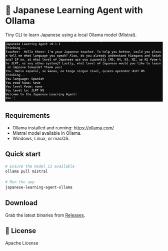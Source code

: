 # 🏯 Japanese Learning Agent with Ollama
 
 Tiny CLI to learn Japanese using a local Ollama model (Mistral).

 ![Screenshot](screenshot.png)
 
 ## Requirements
 
 - Ollama installed and running: https://ollama.com/
 - Mistral model available in Ollama.
 - Windows, Linux, or macOS.
 
 ## Quick start
 
 ```sh
 # Ensure the model is available
 ollama pull mistral
 
 # Run the app
 japanese-learning-agent-ollama
 ```
 
 ## Download
 
 Grab the latest binaries from [Releases](https://github.com/jonathanhecl/japanese-learning-agent-ollama/releases).
  
  ## 📝 License
  
  Apache License
